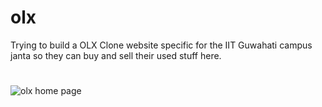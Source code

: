 # olx
Trying to build a OLX Clone website specific for the IIT Guwahati campus janta so they can buy and sell their used stuff here.

#
#
#

![olx home page](https://user-images.githubusercontent.com/83687589/177179810-f9bfb3a3-b97b-4850-ad5a-b676be812172.png)








